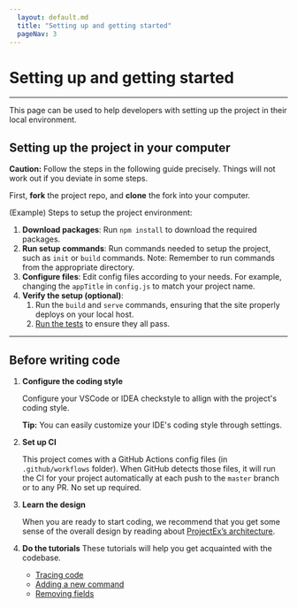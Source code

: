 ```yaml
---
  layout: default.md
  title: "Setting up and getting started"
  pageNav: 3
---
```


# Setting up and getting started

<!-- * Table of Contents -->
<page-nav-print />

--------------------------------------------------------------------------------------------------------------------

<box type="tip">
This page can be used to help developers with setting up the project in their local environment.
</box>

## Setting up the project in your computer

<box type="warning" seamless>

**Caution:**
Follow the steps in the following guide precisely. Things will not work out if you deviate in some steps.
</box>

First, **fork** the project repo, and **clone** the fork into your computer.

(Example) Steps to setup the project environment:
1. **Download packages**: Run `npm install` to download the required packages.
1. **Run setup commands**: Run commands needed to setup the project, such as `init` or `build` commands.
   <box type="warning" seamless>
   Note: Remember to run commands from the appropriate directory.
   </box>
1. **Configure files**: Edit config files according to your needs. For example, changing the `appTitle` in `config.js` to match your project name.
1. **Verify the setup (optional)**:
   1. Run the `build` and `serve` commands, ensuring that the site properly deploys on your local host.
   1. [Run the tests](Testing.md) to ensure they all pass.

--------------------------------------------------------------------------------------------------------------------

## Before writing code

1. **Configure the coding style**

   Configure your VSCode or IDEA checkstyle to allign with the project's coding style.

   <box type="tip" seamless>

   **Tip:**
   You can easily customize your IDE's coding style through settings.
   </box>

1. **Set up CI**

   This project comes with a GitHub Actions config files (in `.github/workflows` folder). When GitHub detects those files, it will run the CI for your project automatically at each push to the `master` branch or to any PR. No set up required.

1. **Learn the design**

   When you are ready to start coding, we recommend that you get some sense of the overall design by reading about [ProjectEx’s architecture](DeveloperGuide.md#architecture).

1. **Do the tutorials**
   These tutorials will help you get acquainted with the codebase.

   * [Tracing code](tutorials/TracingCode.md)
   * [Adding a new command](tutorials/AddRemark.md)
   * [Removing fields](tutorials/RemovingFields.md)
